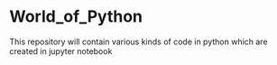 # World_of_Python
This repository will contain various kinds of code in python which are created in jupyter notebook
